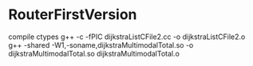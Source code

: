 # RouterFirstVersion


compile ctypes
g++ -c -fPIC dijkstraListCFile2.cc -o dijkstraListCFile2.o
g++ -shared -W1,-soname,dijkstraMultimodalTotal.so -o dijkstraMultimodalTotal.so dijkstraMultimodalTotal.o
